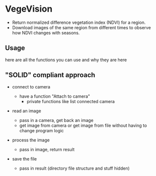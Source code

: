 # VegeVision

- Return normalized difference vegetation index (NDVI) for a region.
- Download images of the same region from different times to observe how NDVI changes with seasons.

## Usage

here are all the functions you can use and why they are here


## "SOLID" compliant approach

- connect to camera
   -  have a function "Attach to camera"
        - private functions like list connected camera

- read an image
    - pass in a camera, get back an image
    - get image from camera or get image from file without having to change program logic

- process the image
    - pass in image, return result

- save the file
    - pass in result (directory file structure and stuff hidden)
